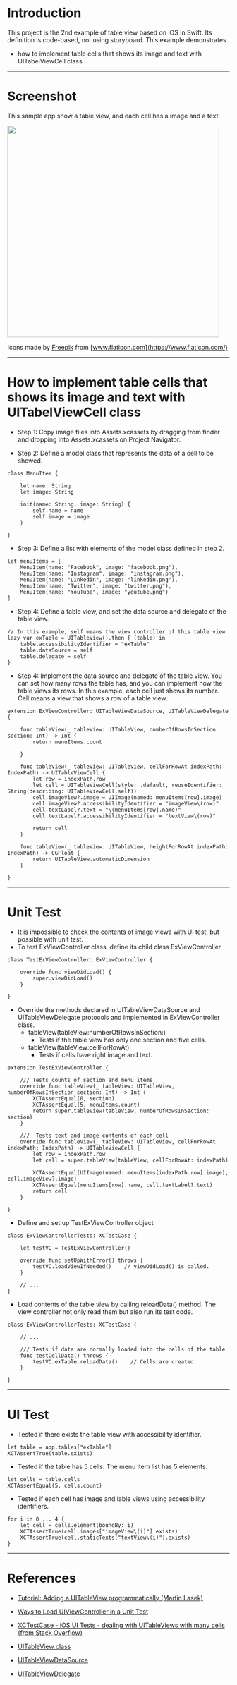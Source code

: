 # Introduction

This project is the 2nd example of table view based on iOS in Swift. Its definition is code-based, not using storyboard. This example demonstrates

* how to implement table cells that shows its image and text with UITabelViewCell class 

---

# Screenshot

This sample app show a table view, and each cell has a image and a text.

<img src="./UITableViewEx02-screen.png" width="480"></img>

Icons made by [Freepik](https://www.flaticon.com/authors/freepik) from [www.flaticon.com](https://www.flaticon.com/)

---

# How to implement table cells that shows its image and text with UITabelViewCell class

* Step 1: Copy image files into Assets.xcassets by dragging from finder and dropping into Assets.xcassets on Project Navigator.

* Step 2: Define a model class that represents the data of a cell to be showed.

```
class MenuItem {

    let name: String
    let image: String
    
    init(name: String, image: String) {
        self.name = name
        self.image = image
    }

}
```

* Step 3: Define a list with elements of the model class defined in step 2.

```
let menuItems = [
    MenuItem(name: "Facebook", image: "facebook.png"),
    MenuItem(name: "Instagram", image: "instagram.png"),
    MenuItem(name: "Linkedin", image: "linkedin.png"),
    MenuItem(name: "Twitter", image: "twitter.png"),
    MenuItem(name: "YouTube", image: "youtube.png")
]
```

* Step 4: Define a table view, and set the data source and delegate of the table view.

```
// In this example, self means the view controller of this table view
lazy var exTable = UITableView().then { (table) in
    table.accessibilityIdentifier = "exTable"
    table.dataSource = self
    table.delegate = self
}
```

* Step 4: Implement the data source and delegate of the table view. You can set how many rows the table has, and you can implement how the table views its rows. In this example, each cell just shows its number. Cell means a view that shows a row of a table view.

```
extension ExViewController: UITableViewDataSource, UITableViewDelegate {

    func tableView(_ tableView: UITableView, numberOfRowsInSection section: Int) -> Int {
        return menuItems.count

    }
    
    func tableView(_ tableView: UITableView, cellForRowAt indexPath: IndexPath) -> UITableViewCell {
        let row = indexPath.row
        let cell = UITableViewCell(style: .default, reuseIdentifier: String(describing: UITableViewCell.self))
        cell.imageView?.image = UIImage(named: menuItems[row].image)
        cell.imageView?.accessibilityIdentifier = "imageView\(row)"
        cell.textLabel?.text = "\(menuItems[row].name)"
        cell.textLabel?.accessibilityIdentifier = "textView\(row)"

        return cell
    }

    func tableView(_ tableView: UITableView, heightForRowAt indexPath: IndexPath) -> CGFloat {
        return UITableView.automaticDimension
    }
   
}
```

---

# Unit Test

* It is impossible to check the contents of image views with UI test, but possible with unit test.
* To test ExViewController class, define its child class ExViewController

```
class TestExViewController: ExViewController {
    
    override func viewDidLoad() {
        super.viewDidLoad()
    }

}
```

* Override the methods declared in UITableViewDataSource and UITableViewDelegate protocols and implemented in ExViewController class. 
  * tableView(tableView:numberOfRowsInSection:)
    * Tests if the table view has only one section and five cells.
  * tableView(tableView:cellForRowAt)
    * Tests if cells have right image and text. 

```
extension TestExViewController {

    /// Tests counts of section and menu items
    override func tableView(_ tableView: UITableView, numberOfRowsInSection section: Int) -> Int {
        XCTAssertEqual(0, section)
        XCTAssertEqual(5, menuItems.count)
        return super.tableView(tableView, numberOfRowsInSection: section)
    }

    ///  Tests text and image contents of each cell
    override func tableView(_ tableView: UITableView, cellForRowAt indexPath: IndexPath) -> UITableViewCell {
        let row = indexPath.row
        let cell = super.tableView(tableView, cellForRowAt: indexPath)
        
        XCTAssertEqual(UIImage(named: menuItems[indexPath.row].image), cell.imageView?.image)
        XCTAssertEqual(menuItems[row].name, cell.textLabel?.text)
        return cell
    }

}
```

* Define and set up TestExViewController object

```
class ExViewControllerTests: XCTestCase {

    let testVC = TestExViewController()

    override func setUpWithError() throws {
        testVC.loadViewIfNeeded()    // viewDidLoad() is called.
    }

    // ...
}
```

* Load contents of the table view by calling reloadData() method. The view controller not only read them but also run its test code.

```
class ExViewControllerTests: XCTestCase {

    // ...

    /// Tests if data are normally loaded into the cells of the table
    func testCellData() throws {
        testVC.exTable.reloadData()    // Cells are created.
    }

}
```

---

# UI Test

* Tested if there exists the table view with accessibility identifier.

```
let table = app.tables["exTable"]
XCTAssertTrue(table.exists)
```

* Tested if the table has 5 cells. The menu item list has 5 elements.

```
let cells = table.cells
XCTAssertEqual(5, cells.count)
```

* Tested if each cell has image and lable views using accessibility identifiers.

```
for i in 0 ... 4 {
    let cell = cells.element(boundBy: i)
    XCTAssertTrue(cell.images["imageView\(i)"].exists)
    XCTAssertTrue(cell.staticTexts["textView\(i)"].exists)
}
```

---

# References

* [Tutorial: Adding a UITableView programmatically (Martin Lasek)](https://medium.com/@martinlasek/tutorial-adding-a-uitableview-programmatically-433cb17ae07d)
* [Ways to Load UIViewController in a Unit Test](https://www.appsdeveloperblog.com/ways-to-load-uiviewcontroller-in-a-unit-test/)
* [XCTestCase - iOS UI Tests - dealing with UITableViews with many cells (from Stack Overflow)
](https://stackoverflow.com/questions/33529380/xctestcase-ios-ui-tests-dealing-with-uitableviews-with-many-cells)

* [UITableView class](https://developer.apple.com/documentation/uikit/uitableview)
* [UITableViewDataSource](https://developer.apple.com/documentation/uikit/uitableviewdatasource)
* [UITableViewDelegate](https://developer.apple.com/documentation/uikit/uitableviewdelegate)

